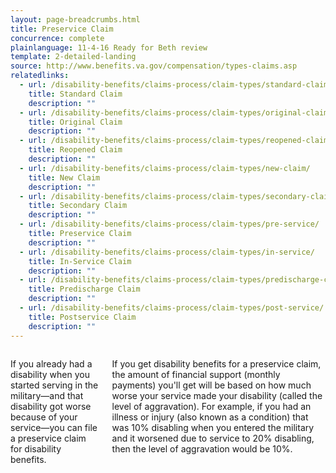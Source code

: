 ```yaml
---
layout: page-breadcrumbs.html
title: Preservice Claim
concurrence: complete
plainlanguage: 11-4-16 Ready for Beth review
template: 2-detailed-landing
source: http://www.benefits.va.gov/compensation/types-claims.asp
relatedlinks:
  - url: /disability-benefits/claims-process/claim-types/standard-claim/
    title: Standard Claim
    description: ""
  - url: /disability-benefits/claims-process/claim-types/original-claim/
    title: Original Claim
    description: ""
  - url: /disability-benefits/claims-process/claim-types/reopened-claim/
    title: Reopened Claim
    description: ""
  - url: /disability-benefits/claims-process/claim-types/new-claim/
    title: New Claim
    description: ""
  - url: /disability-benefits/claims-process/claim-types/secondary-claim/
    title: Secondary Claim
    description: ""
  - url: /disability-benefits/claims-process/claim-types/pre-service/
    title: Preservice Claim
    description: ""
  - url: /disability-benefits/claims-process/claim-types/in-service/
    title: In-Service Claim
    description: ""
  - url: /disability-benefits/claims-process/claim-types/predischarge-claim/
    title: Predischarge Claim
    description: ""
  - url: /disability-benefits/claims-process/claim-types/post-service/
    title: Postservice Claim
    description: ""
---
```



<div class="section one" markdown="0">
<div class="primary" markdown="0">
<div class="row" markdown="0">
<div class="small-12 columns usa-content" markdown="1">

If you already had a disability when you started serving in the military—and that disability got worse because of your service—you can file a preservice claim for disability benefits.

If you get disability benefits for a preservice claim, the amount of financial support (monthly payments) you'll get will be based on how much worse your service made your disability (called the level of aggravation). For example, if you had an illness or injury (also known as a condition) that was 10% disabling when you entered the military and it worsened due to service to 20% disabling, then the level of aggravation would be 10%.

</div>
</div>
</div>
</div>
</div>
